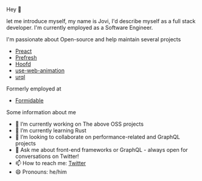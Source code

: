Hey 👋

let me introduce myself, my name is Jovi, I'd describe myself as a full stack developer.
I'm currently employed as a Software Engineer.

I'm passionate about Open-source and help maintain several projects

- [Preact](https://github.com/preactjs/preact)
- [Prefresh](https://github.com/preactjs/prefresh)
- [Hoofd](https://github.com/JoviDeCroock/hoofd)
- [use-web-animation](https://github.com/JoviDeCroock/use-web-animation)
- [urql](https://github.com/FormidableLabs/urql)

Formerly employed at

- [Formidable](https://formidable.com/)

Some information about me

- 🔭 I’m currently working on The above OSS projects
- 🌱 I’m currently learning Rust
- 👯 I’m looking to collaborate on performance-related and GraphQL projects
- 💬 Ask me about front-end frameworks or GraphQL - always open for conversations on Twitter!
- 📫 How to reach me: [Twitter](https://twitter.com/JoviDeC)
- 😄 Pronouns: he/him

